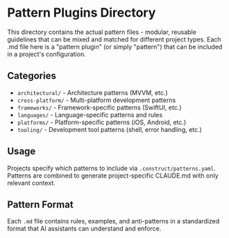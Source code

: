 # Pattern Plugins Directory

This directory contains the actual pattern files - modular, reusable guidelines that can be mixed and matched for different project types. Each .md file here is a "pattern plugin" (or simply "pattern") that can be included in a project's configuration.

## Categories
- `architectural/` - Architecture patterns (MVVM, etc.)
- `cross-platform/` - Multi-platform development patterns
- `frameworks/` - Framework-specific patterns (SwiftUI, etc.)
- `languages/` - Language-specific patterns and rules
- `platforms/` - Platform-specific patterns (iOS, Android, etc.)
- `tooling/` - Development tool patterns (shell, error handling, etc.)

## Usage
Projects specify which patterns to include via `.construct/patterns.yaml`. Patterns are combined to generate project-specific CLAUDE.md with only relevant context.

## Pattern Format
Each `.md` file contains rules, examples, and anti-patterns in a standardized format that AI assistants can understand and enforce.